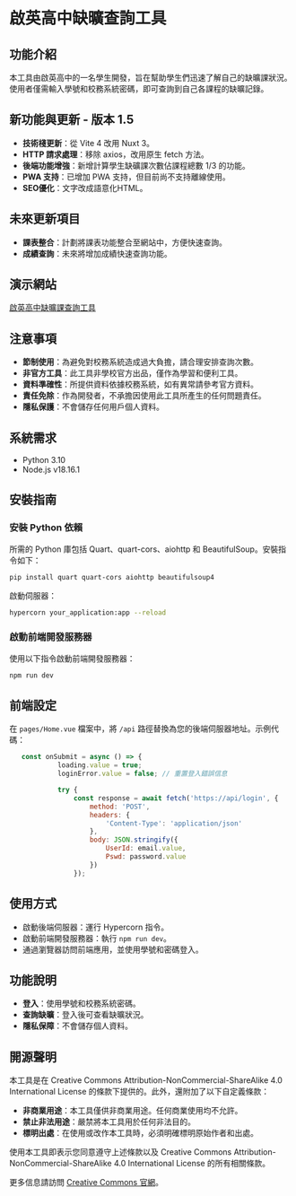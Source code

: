 # 啟英高中缺曠查詢工具

## 功能介紹

本工具由啟英高中的一名學生開發，旨在幫助學生們迅速了解自己的缺曠課狀況。使用者僅需輸入學號和校務系統密碼，即可查詢到自己各課程的缺曠記錄。

## 新功能與更新 - 版本 1.5

- **技術棧更新**：從 Vite 4 改用 Nuxt 3。
- **HTTP 請求處理**：移除 axios，改用原生 fetch 方法。
- **後端功能增強**：新增計算學生缺礦課次數佔課程總數 1/3 的功能。
- **PWA 支持**：已增加 PWA 支持，但目前尚不支持離線使用。
- **SEO優化**：文字改成語意化HTML。

## 未來更新項目

- **課表整合**：計劃將課表功能整合至網站中，方便快速查詢。
- **成績查詢**：未來將增加成績快速查詢功能。

## 演示網站

[啟英高中缺曠課查詢工具](https://cyvstools.ajlo.org/)

## 注意事項

- **節制使用**：為避免對校務系統造成過大負擔，請合理安排查詢次數。
- **非官方工具**：此工具非學校官方出品，僅作為學習和便利工具。
- **資料準確性**：所提供資料依據校務系統，如有異常請參考官方資料。
- **責任免除**：作為開發者，不承擔因使用此工具所產生的任何問題責任。
- **隱私保護**：不會儲存任何用戶個人資料。

## 系統需求

- Python 3.10
- Node.js v18.16.1

## 安裝指南

### 安裝 Python 依賴

所需的 Python 庫包括 Quart、quart-cors、aiohttp 和 BeautifulSoup。安裝指令如下：

```bash
pip install quart quart-cors aiohttp beautifulsoup4
```

啟動伺服器：

```bash
hypercorn your_application:app --reload
```

### 啟動前端開發服務器

使用以下指令啟動前端開發服務器：

```bash
npm run dev
```

## 前端設定

在 `pages/Home.vue` 檔案中，將 `/api` 路徑替換為您的後端伺服器地址。示例代碼：

```javascript
   const onSubmit = async () => {
            loading.value = true;
            loginError.value = false; // 重置登入錯誤信息

            try {
                const response = await fetch('https://api/login', {
                    method: 'POST',
                    headers: {
                        'Content-Type': 'application/json'
                    },
                    body: JSON.stringify({
                        UserId: email.value,
                        Pswd: password.value
                    })
                });
```

## 使用方式

- 啟動後端伺服器：運行 Hypercorn 指令。
- 啟動前端開發服務器：執行 `npm run dev`。
- 通過瀏覽器訪問前端應用，並使用學號和密碼登入。

## 功能說明

- **登入**：使用學號和校務系統密碼。
- **查詢缺曠**：登入後可查看缺曠狀況。
- **隱私保障**：不會儲存個人資料。


## 開源聲明

本工具是在 Creative Commons Attribution-NonCommercial-ShareAlike 4.0 International License 的條款下提供的。此外，還附加了以下自定義條款：

- **非商業用途**：本工具僅供非商業用途。任何商業使用均不允許。
- **禁止非法用途**：嚴禁將本工具用於任何非法目的。
- **標明出處**：在使用或改作本工具時，必須明確標明原始作者和出處。

使用本工具即表示您同意遵守上述條款以及 Creative Commons Attribution-NonCommercial-ShareAlike 4.0 International License 的所有相關條款。

更多信息請訪問 [Creative Commons 官網](https://creativecommons.org/licenses/by-nc-sa/4.0/)。
